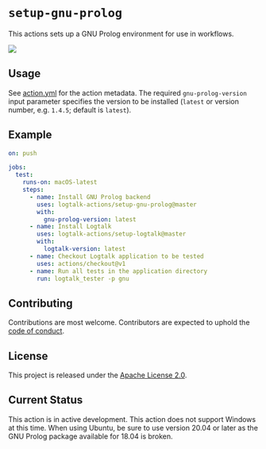 # `setup-gnu-prolog`

This actions sets up a GNU Prolog environment for use in workflows.

![](https://github.com/logtalk-actions/setup-gnu-prolog/workflows/Test/badge.svg)

## Usage

See [action.yml](action.yml) for the action metadata. The required `gnu-prolog-version` input parameter specifies the version to be installed (`latest` or version number, e.g. `1.4.5`; default is `latest`).

## Example

```yml
on: push

jobs:
  test:
    runs-on: macOS-latest
    steps:
      - name: Install GNU Prolog backend
        uses: logtalk-actions/setup-gnu-prolog@master
        with:
          gnu-prolog-version: latest
      - name: Install Logtalk
        uses: logtalk-actions/setup-logtalk@master
        with:
          logtalk-version: latest
      - name: Checkout Logtalk application to be tested
        uses: actions/checkout@v1
      - name: Run all tests in the application directory
        run: logtalk_tester -p gnu
```

## Contributing

Contributions are most welcome. Contributors are expected to uphold the [code of conduct](CODE_OF_CONDUCT.md).

## License

This project is released under the [Apache License 2.0](LICENSE).

## Current Status

This action is in active development. This action does not support Windows at this time. When using Ubuntu, be sure to use version 20.04 or later as the GNU Prolog package available for 18.04 is broken.
